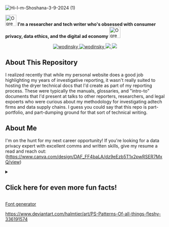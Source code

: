 
![Hi-I-m-Shoshana-3-9-2024 (1)](https://github.com/SWodinsky/swodinsky/assets/29129422/c53f111e-c6d9-4e69-bb47-a6fada6d095a)

<img src="https://raw.githubusercontent.com/Tarikul-Islam-Anik/Animated-Fluent-Emojis/master/Emojis/Smilies/Ogre.png" alt="Ogre" width="35" height="35" /> **I'm a researcher and tech writer who's obsessed with consumer privacy, data ethics, and the digital ad economy** <img src="https://raw.githubusercontent.com/Tarikul-Islam-Anik/Animated-Fluent-Emojis/master/Emojis/Smilies/Ogre.png" alt="Ogre" width="35" height="35" />

<p align="center">
 <a href="https://wodinsky.world" target="blank">
  <img src="https://img.shields.io/badge/Website-DC143C?style=for-the-badge&logo=medium&logoColor=white" alt="wodinsky" />
 </a>
 <a href="https://linkedin.com/in/swodinsky" target="_blank">
  <img src="https://img.shields.io/badge/LinkedIn-0077B5?style=for-the-badge&logo=linkedin&logoColor=white" alt="wodinsky"/>
 </a>
 <a href="https://twitter.com/swodinsky" target="_blank">
  <img src="https://img.shields.io/badge/Twitter-1DA1F2?style=for-the-badge&logo=twitter&logoColor=white" />
 </a>
<a href="https://discord.com/invite/QteeuEAz2Y" target="_blank">
  <img src="https://img.shields.io/discord/1038908806677139578?style=for-the-badge&logo=Discord&logoColor=white&label=discord&labelColor=%237289DA&color=%237289DA" />
 </a>

## About This Repository
I realized recently that while my personal website does a good job highlighting my years of investigative reporting, it wasn't really suited to hosting the dryer technical docs that I'd create as part of my reporting process. These were typically the manuals, glossaries, and "intro-to" documents that I'd present at talks to other reporters, researchers, and legal expoerts who were curious about my methodology for investigating adtech firms and data supply chains. I guess you could say that this repo is part-portfolio, and part-dumping ground for that sort of technical writing. 

## About Me
I'm on the hunt for my next career opportunity! If you're looking for a data privacy expert with excellent comms and written skills, give my resume a read and reach out: (https://www.canva.com/design/DAF_FF4baLA/dz9eEzb5T1x2pwRSER7MxQ/view)

<details>
<summary><h2>Click here for even more fun facts!</h2></summary>
 
- <img src="https://raw.githubusercontent.com/Tarikul-Islam-Anik/Animated-Fluent-Emojis/master/Emojis/Animals/Fly.png" alt="Fly" width="25" height="25" />  I'm looking to contribute user guides, product walkthroughs and "intro-to" documentation to folks creating technology in the data privacy space.
- <img src="https://raw.githubusercontent.com/Tarikul-Islam-Anik/Animated-Fluent-Emojis/master/Emojis/Animals/Fly.png" alt="Fly" width="25" height="25" /> I'd love to colaborate on adversarial privacy projects and OSINT-based investigations
- <img src="https://raw.githubusercontent.com/Tarikul-Islam-Anik/Animated-Fluent-Emojis/master/Emojis/Animals/Fly.png" alt="Fly" width="25" height="25" /> I'm always available to give talks on adtech, data protection laws and content moderation
- <img src="https://raw.githubusercontent.com/Tarikul-Islam-Anik/Animated-Fluent-Emojis/master/Emojis/Animals/Fly.png" alt="Fly" width="25" height="25" /> I'm best reached by email, LinkedIn, or Twitter
</details>









<a href="https://www.textstudio.com/">Font generator</a>

https://www.deviantart.com/halmtier/art/PS-Patterns-Of-all-things-fleshy-336191574
